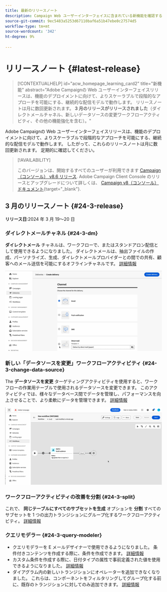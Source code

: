 ```yaml
---
title: 最新のリリースノート
description: Campaign Web ユーザーインターフェイスに含まれている新機能を確認する
source-git-commit: 9ec5483a5253d67110baf6a51b47ebe0c27574d5
workflow-type: tm+mt
source-wordcount: '342'
ht-degree: 9%

---
```


# リリースノート {#latest-release}


>[!CONTEXTUALHELP]
>id="acw_homepage_learning_card2"
>title="新機能"
>abstract="Adobe Campaignの Web ユーザーインターフェイスリリースは、機能のデプロイメントに向けて、よりスケーラブルで段階的なアプローチを可能にする、継続的な配信モデルで動作します。 リリースノートは月に数回更新されます。 **3 月のリリースがリリースされました**（ダイレクトメールチャネル、新しいデータソースの変更ワークフローアクティビティ、その他の機能強化を含む）。"


<!--Last update: **March 19, 2024**-->

Adobe Campaignの Web ユーザーインターフェイスリリースは、機能のデプロイメントに向けて、よりスケーラブルで段階的なアプローチを可能にする、継続的な配信モデルで動作します。 したがって、これらのリリースノートは月に数回更新されます。 定期的に確認してください。

>[!AVAILABILITY]
>
>このバージョンは、開始するすべてのユーザーが利用できます [Campaign （コンソール） v8.6 リリース](https://experienceleague.adobe.com/docs/campaign/campaign-v8/releases/release-notes.html?lang=ja). Adobe Campaign Client Console のリリースとアップグレードについて詳しくは、 [Campaign v8（コンソール）ドキュメント](https://experienceleague.adobe.com/docs/campaign/campaign-v8/releases/upgrades.html?lang=ja){target="_blank"}.

## 3 月のリリースノート {#24-3-release}

**リリース日**:2024 年 3 月 19～20 日

### ダイレクトメールチャネル {#24-3-dm}

**ダイレクトメール** チャネルは、ワークフローで、またはスタンドアロン配信として使用できるようになりました。 ダイレクトメールは、抽出ファイルの作成、パーソナライズ、生成、ダイレクトメールプロバイダーとの間での共有、顧客へのメール送信を可能にするオフラインチャネルです。 [詳細情報](../direct-mail/gs-direct-mail.md)

![](../assets/do-not-localize/direct-mail.gif)

### 新しい「データソースを変更」ワークフローアクティビティ {#24-3-change-data-source}

The **データソースを変更** ターゲティングアクティビティを使用すると、ワークフローの作業用テーブルで使用されるデータソースを変更できます。 このアクティビティでは、様々なデータベース間でデータを管理し、パフォーマンスを向上させることで、より柔軟にデータを管理できます。 [詳細情報](../workflows/activities/change-data-source.md)

![](../assets/do-not-localize/change-data-source.gif)

### ワークフローアクティビティの改善を分割 {#24-3-split}

これで、 **同じテーブルにすべてのサブセットを生成** オプションを **分割** すべてのサブセットを 1 つの出力トランジションにグループ化するワークフローアクティビティ。 [詳細情報](../workflows/activities/split.md)

### クエリモデラー {#24-3-query-modeler}

* クエリモデラーを E メールデザイナーで使用できるようになりました。 条件付きコンテンツを作成する際に、条件を作成できます。 [詳細情報](../personalization/conditions.md)
* カスタム条件を作成する際に、日付タイプの属性で事前定義された値を使用できるようになりました。 [詳細情報](../query/build-query.md)
* ダイアグラム内の新しいトランジションにオペレーターを追加できなくなりました。 これらは、コンポーネントをフィルタリングしてグループ化する前に、既存のトランジションに対してのみ追加できます。 [詳細情報](../query/build-query.md)
